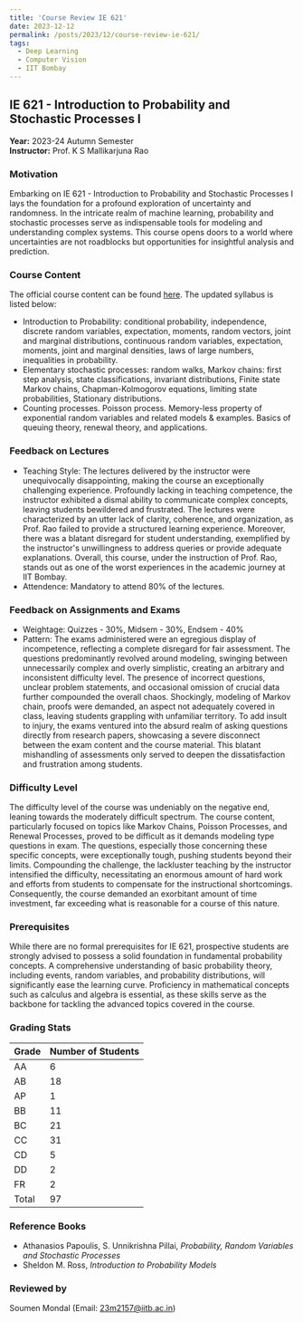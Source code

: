 ```yaml
---
title: 'Course Review IE 621'
date: 2023-12-12
permalink: /posts/2023/12/course-review-ie-621/
tags:
  - Deep Learning
  - Computer Vision
  - IIT Bombay
---
```


## IE 621 - Introduction to Probability and Stochastic Processes I

**Year:** 2023-24 Autumn Semester  
**Instructor:** Prof. K S Mallikarjuna Rao

### Motivation

Embarking on IE 621 - Introduction to Probability and Stochastic Processes I lays the foundation for a profound exploration of uncertainty and randomness. In the intricate realm of machine learning, probability and stochastic processes serve as indispensable tools for modeling and understanding complex systems. This course opens doors to a world where uncertainties are not roadblocks but opportunities for insightful analysis and prediction.

### Course Content

The official course content can be found [here](https://www.ieor.iitb.ac.in/acad/courses/ie621/). The updated syllabus is listed below:

- Introduction to Probability: conditional probability, independence, discrete random variables, expectation, moments, random vectors, joint and marginal distributions, continuous random variables, expectation, moments, joint and marginal densities, laws of large numbers, inequalities in probability.
- Elementary stochastic processes: random walks, Markov chains: first step analysis, state classifications, invariant distributions, Finite state Markov chains, Chapman-Kolmogorov equations, limiting state probabilities, Stationary distributions.
- Counting processes. Poisson process. Memory-less property of exponential random variables and related models & examples. Basics of queuing theory, renewal theory, and applications.

### Feedback on Lectures

- Teaching Style: The lectures delivered by the instructor were unequivocally disappointing, making the course an exceptionally challenging experience. Profoundly lacking in teaching competence, the instructor exhibited a dismal ability to communicate complex concepts, leaving students bewildered and frustrated. The lectures were characterized by an utter lack of clarity, coherence, and organization, as Prof. Rao failed to provide a structured learning experience. Moreover, there was a blatant disregard for student understanding, exemplified by the instructor's unwillingness to address queries or provide adequate explanations. Overall, this course, under the instruction of Prof. Rao, stands out as one of the worst experiences in the academic journey at IIT Bombay.
- Attendence: Mandatory to attend 80% of the lectures.

### Feedback on Assignments and Exams

- Weightage: Quizzes - 30%, Midsem - 30%, Endsem - 40%
- Pattern: The exams administered were an egregious display of incompetence, reflecting a complete disregard for fair assessment. The questions predominantly revolved around modeling, swinging between unnecessarily complex and overly simplistic, creating an arbitrary and inconsistent difficulty level. The presence of incorrect questions, unclear problem statements, and occasional omission of crucial data further compounded the overall chaos. Shockingly, modeling of Markov chain, proofs were demanded, an aspect not adequately covered in class, leaving students grappling with unfamiliar territory. To add insult to injury, the exams ventured into the absurd realm of asking questions directly from research papers, showcasing a severe disconnect between the exam content and the course material. This blatant mishandling of assessments only served to deepen the dissatisfaction and frustration among students.

### Difficulty Level

The difficulty level of the course was undeniably on the negative end, leaning towards the moderately difficult spectrum. The course content, particularly focused on topics like Markov Chains, Poisson Processes, and Renewal Processes, proved to be difficult as it demands modeling type questions in exam. The questions, especially those concerning these specific concepts, were exceptionally tough, pushing students beyond their limits. Compounding the challenge, the lackluster teaching by the instructor intensified the difficulty, necessitating an enormous amount of hard work and efforts from students to compensate for the instructional shortcomings. Consequently, the course demanded an exorbitant amount of time investment, far exceeding what is reasonable for a course of this nature.

### Prerequisites

While there are no formal prerequisites for IE 621, prospective students are strongly advised to possess a solid foundation in fundamental probability concepts. A comprehensive understanding of basic probability theory, including events, random variables, and probability distributions, will significantly ease the learning curve. Proficiency in mathematical concepts such as calculus and algebra is essential, as these skills serve as the backbone for tackling the advanced topics covered in the course.

### Grading Stats

| Grade | Number of Students |
|-------|--------------------|
| AA    | 6                  |
| AB    | 18                 |
| AP    | 1                  |
| BB    | 11                 |
| BC    | 21                 |
| CC    | 31                 |
| CD    | 5                  |
| DD    | 2                  |
| FR    | 2                  |
| Total | 97                 |

### Reference Books

- Athanasios Papoulis, S. Unnikrishna Pillai, *Probability, Random Variables and Stochastic Processes*
- Sheldon M. Ross, *Introduction to Probability Models*

### Reviewed by

Soumen Mondal (Email: [23m2157@iitb.ac.in](mailto:23m2157@iitb.ac.in))
